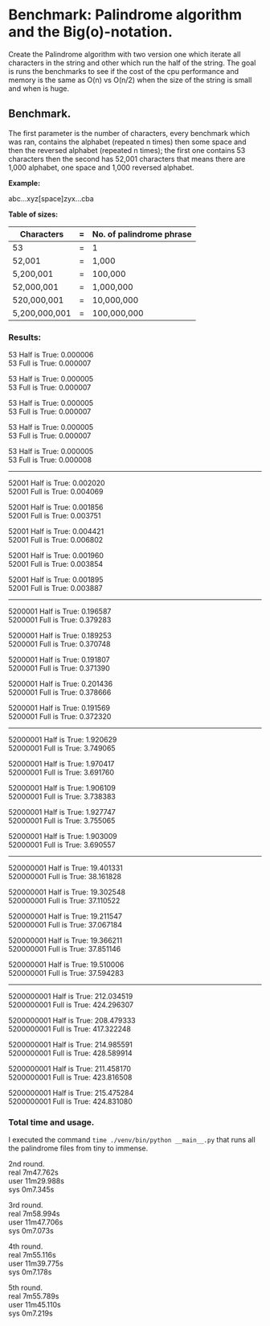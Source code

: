 # Benchmark: Palindrome algorithm and the Big(o)-notation.

Create the Palindrome algorithm with two version one which iterate all characters in the string and other which run the
half of the string. The goal is runs the benchmarks to see if the cost of the cpu performance and memory is the same as
O(n) vs O(n/2) when the size of the string is small and when is huge.



## Benchmark.

The first parameter is the number of characters, every benchmark which was ran, contains the alphabet (repeated n times)
then some space and then the reversed alphabet (repeated n times); the first one contains 53 characters then the second
has 52,001 characters that means there are 1,000 alphabet, one space and 1,000 reversed alphabet.

**Example:**

abc...xyz[space]zyx...cba


**Table of sizes:**

| Characters | = | No. of palindrome phrase |
| --- | --- | --- |
| 53 | = | 1 |
| 52,001 | = | 1,000 |
| 5,200,001 | = | 100,000 |
| 52,000,001 | = | 1,000,000 |
| 520,000,001 | = | 10,000,000 |
| 5,200,000,001 | = | 100,000,000 |



### Results:

53 Half is True: 0.000006<br>
53 Full is True: 0.000007

53 Half is True: 0.000005<br>
53 Full is True: 0.000007

53 Half is True: 0.000005<br>
53 Full is True: 0.000007

53 Half is True: 0.000005<br>
53 Full is True: 0.000007

53 Half is True: 0.000005<br>
53 Full is True: 0.000008

---

52001 Half is True: 0.002020<br>
52001 Full is True: 0.004069

52001 Half is True: 0.001856<br>
52001 Full is True: 0.003751

52001 Half is True: 0.004421<br>
52001 Full is True: 0.006802

52001 Half is True: 0.001960<br>
52001 Full is True: 0.003854

52001 Half is True: 0.001895<br>
52001 Full is True: 0.003887

---

5200001 Half is True: 0.196587<br>
5200001 Full is True: 0.379283

5200001 Half is True: 0.189253<br>
5200001 Full is True: 0.370748

5200001 Half is True: 0.191807<br>
5200001 Full is True: 0.371390

5200001 Half is True: 0.201436<br>
5200001 Full is True: 0.378666

5200001 Half is True: 0.191569<br>
5200001 Full is True: 0.372320

---

52000001 Half is True: 1.920629<br>
52000001 Full is True: 3.749065

52000001 Half is True: 1.970417<br>
52000001 Full is True: 3.691760

52000001 Half is True: 1.906109<br>
52000001 Full is True: 3.738383

52000001 Half is True: 1.927747<br>
52000001 Full is True: 3.755065

52000001 Half is True: 1.903009<br>
52000001 Full is True: 3.690557

---

520000001 Half is True: 19.401331<br>
520000001 Full is True: 38.161828

520000001 Half is True: 19.302548<br>
520000001 Full is True: 37.110522

520000001 Half is True: 19.211547<br>
520000001 Full is True: 37.067184

520000001 Half is True: 19.366211<br>
520000001 Full is True: 37.851146

520000001 Half is True: 19.510006<br>
520000001 Full is True: 37.594283

---

5200000001 Half is True: 212.034519<br>
5200000001 Full is True: 424.296307

5200000001 Half is True: 208.479333<br>
5200000001 Full is True: 417.322248

5200000001 Half is True: 214.985591<br>
5200000001 Full is True: 428.589914

5200000001 Half is True: 211.458170<br>
5200000001 Full is True: 423.816508

5200000001 Half is True: 215.475284<br>
5200000001 Full is True: 424.831080



### Total time and usage.

I executed the command `time ./venv/bin/python __main__.py` that runs all the palindrome files from tiny to immense.

2nd round.<br>
real    7m47.762s<br>
user    11m29.988s<br>
sys     0m7.345s

3rd round.<br>
real    7m58.994s<br>
user    11m47.706s<br>
sys     0m7.073s

4th round.<br>
real    7m55.116s<br>
user    11m39.775s<br>
sys     0m7.178s

5th round.<br>
real    7m55.789s<br>
user    11m45.110s<br>
sys     0m7.219s
